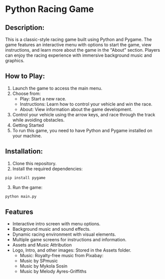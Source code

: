# Python Racing Game
## Description:
This is a classic-style racing game built using Python and Pygame. The game features an interactive menu with options to start the game, view instructions, and learn more about the game in the "About" section. Players can enjoy the racing experience with immersive background music and graphics.

## How to Play:
1. Launch the game to access the main menu.
2. Choose from:
    - Play: Start a new race.
    - Instructions: Learn how to control your vehicle and win the race.
    - About: View information about the game development.
3. Control your vehicle using the arrow keys, and race through the track while avoiding obstacles.
4. Getting Started
5. To run this game, you need to have Python and Pygame installed on your machine.

## Installation:
1. Clone this repository.
2. Install the required dependencies:
```bash
pip install pygame
```
3. Run the game:
```bash
python main.py
```
## Features
- Interactive intro screen with menu options.
- Background music and sound effects.
- Dynamic racing environment with visual elements.
- Multiple game screens for instructions and information.
- Assets and Music Attribution
- Logo, Intro, and other images: Stored in the Assets folder.
    - Music: Royalty-free music from Pixabay:
    - Music by SPmusic
    - Music by Mykola Sosin
    - Music by Melody Ayres-Griffiths